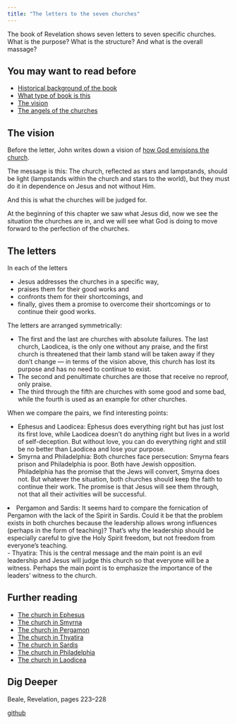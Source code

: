 ```yaml
---
title: "The letters to the seven churches"
---
```



The book of Revelation shows seven letters to seven specific churches. What is the purpose? What is the structure? And what is the overall massage?


## You may want to read before

<a name="4e37"></a>
- [Historical background of the book](../../../background/history/expl/pax-romana-key-to-understand-the-book-of-revelation/index.html)
- [What type of book is this](../../../background/literature/expl/the-book-of-revelation-how-to-read-it/index.html)
- [The vision](../../../content/letters/expl/the-vision/index.html)
- [The angels of the churches](../../../content/letters/expl/the-angel-of-the-churches/index.html)



## The vision

<a name="4c46"></a>
Before the letter, John writes down a vision of [how God envisions the church](../../../content/letters/expl/the-vision/index.html).

The message is this: The church, reflected as stars and lampstands, should be light (lampstands within the church and stars to the world), but they must do it in dependence on Jesus and not without Him.

And this is what the churches will be judged for.

At the beginning of this chapter we saw what Jesus did, now we see the situation the churches are in, and we will see what God is doing to move forward to the perfection of the churches.


## The letters

<a name="4b58"></a>
In each of the letters

- Jesus addresses the churches in a specific way,
- praises them for their good works and
- confronts them for their shortcomings, and
- finally, gives them a promise to overcome their shortcomings or to continue their good works.


The letters are arranged symmetrically:

- The first and the last are churches with absolute failures. The last church, Laodicea, is the only one without any praise, and the first church is threatened that their lamb stand will be taken away if they don’t change — in terms of the vision above, this church has lost its purpose and has no need to continue to exist.
- The second and penultimate churches are those that receive no reproof, only praise.
- The third through the fifth are churches with some good and some bad, while the fourth is used as an example for other churches.


When we compare the pairs, we find interesting points:

- Ephesus and Laodicea: Ephesus does everything right but has just lost its first love, while Laodicea doesn’t do anything right but lives in a world of self-deception. But without love, you can do everything right and still be no better than Laodicea and lose your purpose.
- Smyrna and Philadelphia: Both churches face persecution: Smyrna fears prison and Philadelphia is poor. Both have Jewish opposition. Philadelphia has the promise that the Jews will convert, Smyrna does not. But whatever the situation, both churches should keep the faith to continue their work. The promise is that Jesus will see them through, not that all their activities will be successful.
<li id="91dd">Pergamon and Sardis: It seems hard to compare the fornication of Pergamon with the lack of the Spirit in Sardis. Could it be that the problem exists in both churches because the leadership allows wrong influences (perhaps in the form of teaching)? That’s why the leadership should be especially careful to give the Holy Spirit freedom, but not freedom from everyone’s teaching.</li>- Thyatira: This is the central message and the main point is an evil leadership and Jesus will judge this church so that everyone will be a witness. Perhaps the main point is to emphasize the importance of the leaders’ witness to the church.



## Further reading

<a name="ccde"></a>
- [The church in Ephesus](../../../content/letters/expl/the-letter-to-the-church-in-ephesus/index.html)
- [The church in Smyrna](../../../content/letters/expl/the-letter-to-the-church-in-smyrna/index.html)
- [The church in Pergamon](../../../content/letters/expl/the-letter-to-the-church-in-pergamon/index.html)
- [The church in Thyatira](../../../content/letters/expl/the-letter-to-the-church-in-thyatira/index.html)
- [The church in Sardis](../../../content/letters/expl/the-letter-to-the-church-in-sardis/index.html)
- [The church in Philadelphia](../../../content/letters/expl/the-letter-to-the-church-in-philadelphia/index.html)
- [The church in Laodicea](../../../content/letters/expl/the-letter-to-the-church-in-laodicea/index.html)



## Dig Deeper

<a name="174f"></a>
Beale, Revelation, pages 223–228






[github](https://github.com/revelation-today/revelation-today/blob/main/exampleSite/content/docs/content/letters/expl/the-letters-to-the-seven-churches.md)
